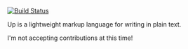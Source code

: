 [![Build Status](https://travis-ci.org/start/up.svg?branch=master)](https://travis-ci.org/start/up)

Up is a lightweight markup language for writing in plain text.

I'm not accepting contributions at this time!
